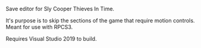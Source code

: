 Save editor for Sly Cooper Thieves In Time.

It's purpose is to skip the sections of the game that require motion controls.
Meant for use with RPCS3.


Requires Visual Studio 2019 to build.
